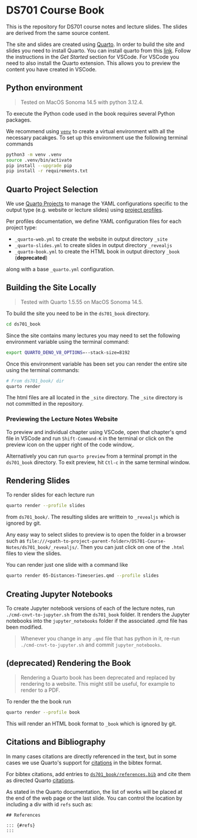 # DS701 Course Book

This is the repository for DS701 course notes and lecture slides. The slides are derived from the same source content. 

The site and slides are created using [Quarto](https://quarto.org/). In order to build the site and slides you need to install Quarto. You can install quarto from this [link](https://quarto.org/docs/get-started/). Follow the instructions in the *Get Started* section for VSCode. For VSCode you need to also install the Quarto extension. This allows you to preview the content you have created in VSCode.

## Python environment

> Tested on MacOS Sonoma 14.5 with python 3.12.4.

To execute the Python code used in the book requires several Python packages. 

We recommend using [`venv`](https://docs.python.org/3/library/venv.html) to
create a virtual environment with all the necessary pacakges. To set up this
environment use the following terminal commands

```sh
python3 -m venv .venv
source .venv/bin/activate
pip install --upgrade pip
pip install -r requirements.txt
```

## Quarto Project Selection

We use [Quarto Projects](https://quarto.org/docs/projects/quarto-projects.html)
to manage the YAML configurations specific to the 
output type (e.g. website or lecture slides) using 
[project profiles](https://quarto.org/docs/projects/profiles.html).

Per profiles documentation, we define YAML configuration files for each project
type:

* `_quarto-web.yml`  to create the website in output directory `_site`
* `_quarto-slides.yml` to create slides in output directory `_revealjs`
* `_quarto-book.yml` to create the HTML book in output directory `_book` (**deprecated**)

along with a base `_quarto.yml` configuration.


## Building the Site Locally

> Tested with Quarto 1.5.55 on MacOS Sonoma 14.5.

To build the site you need to be in the `ds701_book` directory. 

```sh
cd ds701_book
```

Since the site contains many lectures you may need to set the following
environment variable using the terminal command:

```sh
export QUARTO_DENO_V8_OPTIONS=--stack-size=8192
```

Once this environment variable has been set you can render the entire site using the terminal commands:

```sh
# From ds701_book/ dir
quarto render
```

The html files are all located in the `_site` directory. The `_site` directory is not committed in the repository.

### Previewing the Lecture Notes Website

To preview and individual chapter using VSCode, open that chapter's qmd file in 
VSCode and run `Shift-Command-K` in the terminal or click on the preview icon
on the upper right of the code window,.

Alternatively you can run `quarto preview` from a terminal prompt in the `ds701_book` directory.
To exit preview, hit `Ctl-c` in the same terminal window.

## Rendering Slides

To render slides for each lecture run
```sh
quarto render --profile slides
```
from `ds701_book/`. The resulting slides are writtein to `_revealjs` which
is ignored by git.

Any easy way to select slides to preview is to open the folder in a browser
such as `file:///<path-to-project-parent-folder>/DS701-Course-Notes/ds701_book/_revealjs/`.
Then you can just click on one of the `.html` files to view the slides.

You can render just one slide with a command like
```sh
quarto render 05-Distances-Timeseries.qmd --profile slides
```


## Creating Jupyter Notebooks

To create Jupyter notebook versions of each of the lecture
notes, run `./cmd-cnvt-to-jupyter.sh` from the `ds701_book`
folder. It renders the Jupyter notebooks into the `jupyter_notebooks` folder
if the associated .qmd file has been modified.

> Whenever you change in any `.qmd` file that has python in it, re-run
> `./cmd-cnvt-to-jupyter.sh` and commit `jupyter_notebooks`.

## (deprecated) Rendering the Book

> Rendering a Quarto book has been deprecated and replaced by rendering to
> a website. This might still be useful, for example to render to a PDF.

To render the the book run
```sh
quarto render --profile book
```

This will render an HTML book format to `_book` which is ignored by git.

## Citations and Bibliography

In many cases citations are directly referenced in the text, but in some cases
we use Quarto's support for [citations](https://quarto.org/docs/authoring/citations.html)
in the bibtex format.

For bibtex citations, add entries to 
[`ds701_book/references.bib`](./ds701_book/references.bib) and cite them as
directed Quarto [citations](https://quarto.org/docs/authoring/citations.html).

As stated in the Quarto documentation, the list of works will be placed at the
end of the web page or the last slide. You can control the location by including
a div with id `refs` such as:

```
## References

::: {#refs}
:::
```

